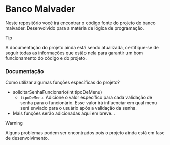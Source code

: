 # Banco Malvader

Neste repositório você irá encontrar o código fonte do projeto do banco malvader. Desenvolvido para a matéria de lógica
de programação.

> [!TIP]
> A documentação do projeto ainda está sendo atualizada, certifique-se de seguir todas as informações que estão nela
> para garantir um bom funcionamento do código e do projeto.

### Documentação

Como utilizar algumas funções específicas do projeto?

- solicitarSenhaFuncionario(int tipoDeMenu)
    - ``tipoDeMenu``: Adicione o valor específico para cada validação de senha para o funcionário. Esse valor irá
      influenciar em qual menu será enviado para o usuário após a validação da senha.
- Mais funções serão adicionadas aqui em breve...

> [!WARNING]
> Alguns problemas podem ser encontrados pois o projeto ainda está em fase de desenvolvimento.